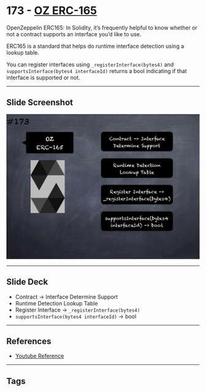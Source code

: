 # 173 - [OZ ERC-165](OZ%20ERC-165.md)
OpenZeppelin ERC165: In Solidity, it’s frequently helpful to know whether or not a contract supports an interface you’d like to use. 

ERC165 is a standard that helps do runtime interface detection using a lookup table. 

You can register interfaces using `_registerInterface(bytes4)` and `supportsInterface(bytes4 interfaceId)` returns a bool indicating if that interface is supported or not.
___
## Slide Screenshot
![173.png](../images/solidity201/173.png)
___
## Slide Deck
- Contract -> Interface Determine Support
- Runtime Detection Lookup Table
- Register Interface -> `_registerInterface(bytes4)`
- `supportsInterface(bytes4 interfaceId)` -> bool
___
## References
- [Youtube Reference](https://youtu.be/L_9Fk6HRwpU?t=796)
___
## Tags